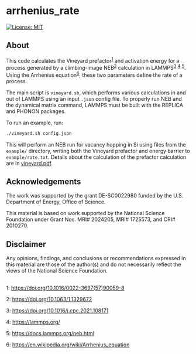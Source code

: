 # arrhenius_rate

[![License: MIT](https://img.shields.io/badge/License-MIT-yellow.svg)](https://opensource.org/licenses/MIT)

## About

This code calculates the Vineyard prefactor<sup>[1](#vineyard)</sup> and activation energy for a process generated by a climbing-image NEB<sup>[2](#neb)</sup> calculation in LAMMPS<sup>[3](#lammps_paper)</sup> <sup>[4](#lammps_link)</sup> <sup>[5](#lammps_neb)</sup>. Using the Arrhenius equation<sup>[6](#arrhenius_equation)</sup>, these two parameters define the rate of a process.

The main script is `vineyard.sh`, which performs various calculations in and out of LAMMPS using an input `.json` config file. To properly run NEB and the dynamical matrix command, LAMMPS must be built with the REPLICA and PHONON packages.

To run an example, run:

```bash
./vineyard.sh config.json
```

This will perform an NEB run for vacancy hopping in Si using files from the `example/` directory, writing both the Vineyard prefactor and energy barrier to `example/rate.txt`. Details about the calculation of the prefactor calculation are in [vineyard.pdf](https://github.com/jwjeffr/vineyard_prefactor/blob/main/vineyard.pdf).

## Acknowledgements

The  work  was  supported  by  the  grant  DE-SC0022980 funded by the U.S. Department of Energy,  Office of Science.

This material is based on work supported by the National Science Foundation under Grant Nos. MRI# 2024205, MRI# 1725573, and CRI# 2010270.

## Disclaimer

Any opinions, findings, and conclusions or recommendations expressed in this material are those of the author(s) and do not necessarily reflect the views of the National Science Foundation.

##

<a name="vineyard">1</a>: https://doi.org/10.1016/0022-3697(57)90059-8

<a name="neb">2</a>: https://doi.org/10.1063/1.1329672

<a name="lammps_paper">3</a>: https://doi.org/10.1016/j.cpc.2021.108171

<a name="lammps_link">4</a>: https://lammps.org/

<a name="lammps_neb">5</a>: https://docs.lammps.org/neb.html

<a name="arrhenius_equation">6</a>: https://en.wikipedia.org/wiki/Arrhenius_equation